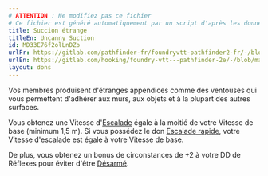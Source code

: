 ```yaml
---
# ATTENTION : Ne modifiez pas ce fichier
# Ce fichier est généré automatiquement par un script d'après les données du module Foundry VTT officiel et de sa traduction
title: Succion étrange
titleEn: Uncanny Suction
id: MD33E76f2olLnDZb
urlFr: https://gitlab.com/pathfinder-fr/foundryvtt-pathfinder2-fr/-/blob/master/data/feats/MD33E76f2olLnDZb.htm
urlEn: https://gitlab.com/hooking/foundry-vtt---pathfinder-2e/-/blob/master/packs/data/feats.db/uncanny-suction.json
layout: dons
---
```

Vos membres produisent d'étranges appendices comme des ventouses qui vous permettent d'adhérer aux murs, aux objets et à la plupart des autres surfaces.

Vous obtenez une Vitesse d'[Escalade](../actions/escalader.md) égale à la moitié de votre Vitesse de base (minimum 1,5 m). Si vous possédez le don [Escalade rapide](escalade-rapide.md), votre Vitesse d'escalade est égale à votre Vitesse de base.

De plus, vous obtenez un bonus de circonstances de +2 à votre DD de Réflexes pour éviter d'être [Désarmé](../actions/désarmer.md).
